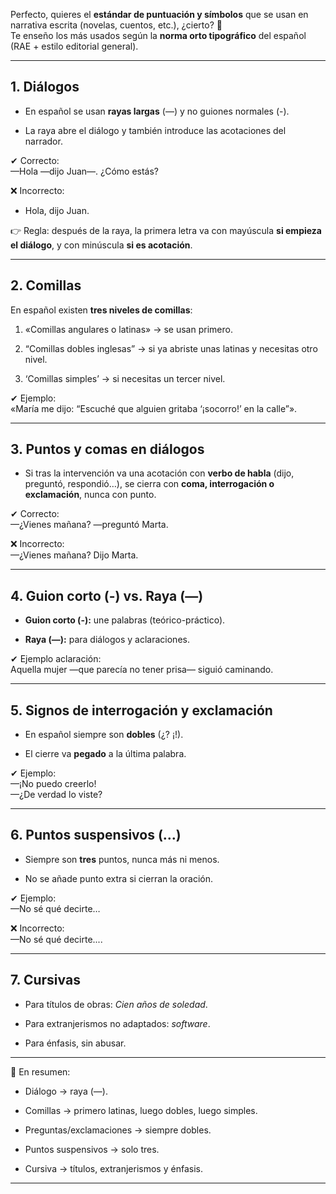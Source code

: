 Perfecto, quieres el **estándar de puntuación y símbolos** que se usan en narrativa escrita (novelas, cuentos, etc.), ¿cierto? 📖  
Te enseño los más usados según la **norma orto tipográfico** del español (RAE + estilo editorial general).

---

## 1. **Diálogos**

- En español se usan **rayas largas** (—) y no guiones normales (-).
    
- La raya abre el diálogo y también introduce las acotaciones del narrador.
    

✔ Correcto:  
—Hola —dijo Juan—. ¿Cómo estás?

❌ Incorrecto:

- Hola, dijo Juan.
    

👉 Regla: después de la raya, la primera letra va con mayúscula **si empieza el diálogo**, y con minúscula **si es acotación**.

---

## 2. **Comillas**

En español existen **tres niveles de comillas**:

1. «Comillas angulares o latinas» → se usan primero.
    
2. “Comillas dobles inglesas” → si ya abriste unas latinas y necesitas otro nivel.
    
3. ‘Comillas simples’ → si necesitas un tercer nivel.
    

✔ Ejemplo:  
«María me dijo: “Escuché que alguien gritaba ‘¡socorro!’ en la calle”».

---

## 3. **Puntos y comas en diálogos**

- Si tras la intervención va una acotación con **verbo de habla** (dijo, preguntó, respondió…), se cierra con **coma, interrogación o exclamación**, nunca con punto.
    

✔ Correcto:  
—¿Vienes mañana? —preguntó Marta.

❌ Incorrecto:  
—¿Vienes mañana? Dijo Marta.

---

## 4. **Guion corto (-) vs. Raya (—)**

- **Guion corto (-):** une palabras (teórico-práctico).
    
- **Raya (—):** para diálogos y aclaraciones.
    

✔ Ejemplo aclaración:  
Aquella mujer —que parecía no tener prisa— siguió caminando.

---

## 5. **Signos de interrogación y exclamación**

- En español siempre son **dobles** (¿? ¡!).
    
- El cierre va **pegado** a la última palabra.
    

✔ Ejemplo:  
—¡No puedo creerlo!  
—¿De verdad lo viste?

---

## 6. **Puntos suspensivos (…)**

- Siempre son **tres** puntos, nunca más ni menos.
    
- No se añade punto extra si cierran la oración.
    

✔ Ejemplo:  
—No sé qué decirte…

❌ Incorrecto:  
—No sé qué decirte....

---

## 7. **Cursivas**

- Para títulos de obras: _Cien años de soledad_.
    
- Para extranjerismos no adaptados: _software_.
    
- Para énfasis, sin abusar.
    

---

📌 En resumen:

- Diálogo → raya (—).
    
- Comillas → primero latinas, luego dobles, luego simples.
    
- Preguntas/exclamaciones → siempre dobles.
    
- Puntos suspensivos → solo tres.
    
- Cursiva → títulos, extranjerismos y énfasis.
    

---
